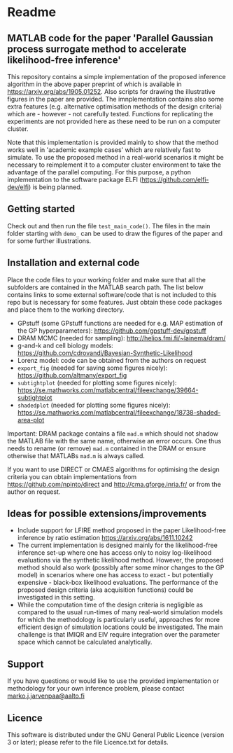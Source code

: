Readme
======

## MATLAB code for the paper 'Parallel Gaussian process surrogate method to accelerate likelihood-free inference'

This repository contains a simple implementation of the proposed inference algorithm in the above paper preprint of which is available in <https://arxiv.org/abs/1905.01252>. Also scripts for drawing the illustrative figures in the paper are provided. The imnplementation contains also some extra features (e.g. alternative optimisation methods of the design criteria) which are - however - not carefully tested. Functions for replicating the experiments are not provided here as these need to be run on a computer cluster. 

Note that this implementation is provided mainly to show that the method works well in 'academic example cases' which are relatively fast to simulate. To use the proposed method in a real-world scenarios it might be necessary to reimplement it to a computer cluster environment to take the advantage of the parallel computing. For this purpose, a python implementation to the software package ELFI (<https://github.com/elfi-dev/elfi>) is being planned. 

## Getting started

Check out and then run the file `test_main_code()`. The files in the main folder starting with `demo_` can be used to draw the figures of the paper and for some further illustrations.

## Installation and external code

Place the code files to your working folder and make sure that all the subfolders are contained in the MATLAB search path. The list below contains links to some external software/code that is not included to this repo but is necessary for some features. Just obtain these code packages and place them to the working directory.

* GPstuff (some GPstuff functions are needed for e.g. MAP estimation of the GP hyperparameters): <https://github.com/gpstuff-dev/gpstuff>
* DRAM MCMC (needed for sampling): <http://helios.fmi.fi/~lainema/dram/>
* g-and-k and cell biology models: <https://github.com/cdrovandi/Bayesian-Synthetic-Likelihood>
* Lorenz model: code can be obtained from the authors on request
* `export_fig` (needed for saving some figures nicely): <https://github.com/altmany/export_fig>
* `subtightplot` (needed for plotting some figures nicely): <https://se.mathworks.com/matlabcentral/fileexchange/39664-subtightplot>
* `shadedplot` (needed for plotting some figures nicely): <https://se.mathworks.com/matlabcentral/fileexchange/18738-shaded-area-plot>

Important: DRAM package contains a file `mad.m` which should not shadow the MATLAB file with the same name, otherwise an error occurs. One thus needs to rename (or remove) `mad.m` contained in the DRAM or ensure otherwise that MATLABs `mad.m` is always called. 

If you want to use DIRECT or CMAES algorithms for optimising the design criteria you can obtain implementations from <https://github.com/npinto/direct> and <http://cma.gforge.inria.fr/> or from the author on request.

## Ideas for possible extensions/improvements

* Include support for LFIRE method proposed in the paper Likelihood-free inference by ratio estimation <https://arxiv.org/abs/1611.10242>
* The current implementation is designed mainly for the likelihood-free inference set-up where one has access only to noisy log-likelihood evaluations via the synthetic likelihood method. However, the proposed method should also work (possibly after some minor changes to the GP model) in scenarios where one has access to exact - but potentially expensive - black-box likelihood evaluations. The performance of the proposed design criteria (aka acquisition functions) could be investigated in this setting. 
* While the computation time of the design criteria is negligible as compared to the usual run-times of many real-world simulation models for which the methodology is particularly useful, approaches for more efficient design of simulation locations could be investigated. The main challenge is that IMIQR and EIV require integration over the parameter space which cannot be calculated analytically. 

## Support

If you have questions or would like to use the provided implementation or methodology for your own inference problem, please contact <marko.j.jarvenpaa@aalto.fi>

## Licence

This software is distributed under the GNU General Public Licence (version 3 or later); please refer to the file Licence.txt for details.

